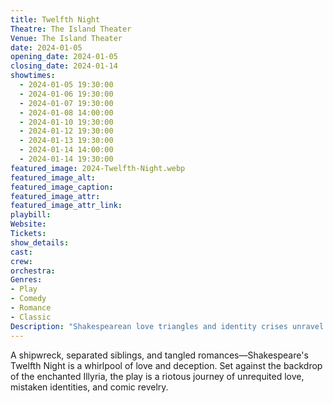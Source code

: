```yaml
---
title: Twelfth Night
Theatre: The Island Theater
Venue: The Island Theater
date: 2024-01-05
opening_date: 2024-01-05
closing_date: 2024-01-14
showtimes:
  - 2024-01-05 19:30:00
  - 2024-01-06 19:30:00
  - 2024-01-07 19:30:00
  - 2024-01-08 14:00:00
  - 2024-01-10 19:30:00
  - 2024-01-12 19:30:00
  - 2024-01-13 19:30:00
  - 2024-01-14 14:00:00
  - 2024-01-14 19:30:00
featured_image: 2024-Twelfth-Night.webp
featured_image_alt: 
featured_image_caption: 
featured_image_attr: 
featured_image_attr_link: 
playbill:
Website: 
Tickets: 
show_details: 
cast:
crew:
orchestra:
Genres:
- Play
- Comedy
- Romance
- Classic
Description: "Shakespearean love triangles and identity crises unravel in this timeless comedy set in the imaginary land of Illyria."
---
```

A shipwreck, separated siblings, and tangled romances—Shakespeare's Twelfth Night is a whirlpool of love and deception. Set against the backdrop of the enchanted Illyria, the play is a riotous journey of unrequited love, mistaken identities, and comic revelry.

